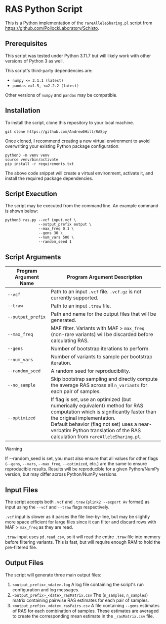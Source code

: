 # RAS Python Script

This is a Python implementation of the `rareAlleleSharing.pl` script from https://github.com/PollockLaboratory/Schisto.

## Prerequisites

This script was tested under Python 3.11.7 but will likely work with other versions of Python 3 as well.

This script's third-party dependencies are:
- `numpy <= 2.1.1 (latest)`
- `pandas >=1.5, <=2.2.2 (latest)`

Other versions of `numpy` and `pandas` may be compatible.

## Installation
To install the script, clone this repository to your local machine.

```shell
git clone https://github.com/Andrew0Hill/RASpy
```

Once cloned, I recommend creating a new virtual environment to avoid overwriting your existing Python package configuration:

```shell
python3 -m venv venv 
source venv/bin/activate
pip install -r requirements.txt
```

The above code snippet will create a virtual environment, activate it, and install the required package dependencies.

## Script Execution

The script may be executed from the command line. An example command is shown below:

```shell
python3 ras.py --vcf input.vcf \
               --output_prefix output \
               --max_freq 0.1 \
               --gens 30 \
               --num_vars 500 \
               --random_seed 1
```

## Script Arguments

| Program Argument Name | Program Argument Description                                                                                                                                                                                                                                                             |
|-----------------------|------------------------------------------------------------------------------------------------------------------------------------------------------------------------------------------------------------------------------------------------------------------------------------------|
| `--vcf`               | Path to an input `.vcf` file. `.vcf.gz` is not currently supported.                                                                                                                                                                                                                      |
| `--traw`              | Path to an input `.traw` file.                                                                                                                                                                                                                                                           |
| `--output_prefix`     | Path and name for the output files that will be generated.                                                                                                                                                                                                                               |
| `--max_freq`          | MAF filter. Variants with MAF > `max_freq` (non-rare variants) will be discarded before calculating RAS.                                                                                                                                                                                 |
| `--gens`              | Number of bootstrap iterations to perform.                                                                                                                                                                                                                                               | 
| `--num_vars`          | Number of variants to sample per bootstrap iteration.                                                                                                                                                                                                                                    |
| `--random_seed`       | A random seed for reproducibility.                                                                                                                                                                                                                                                       |
| `--no_sample`         | Skip bootstrap sampling and directly compute the average RAS across all `n_variants` for each pair of samples.                                                                                                                                                                           |
| `--optimized`         | If flag is set, use an optimized (but numerically equivalent) method for RAS computation which is significantly faster than the original implementation.<br> Default behavior (flag not set) uses a near-verbatim Python translation of the RAS calculation from `rareAlleleSharing.pl`. | 

> [!WARNING]
> If --random_seed is set, you must also ensure that all values for other flags (`--gens`, `--vars`, `--max_freq`, `--optimized`, etc.) are the same to ensure reproducible results.
> Results will be reproducible for a given Python/NumPy version, but may differ across Python/NumPy versions.

## Input Files

The script accepts both `.vcf` and `.traw` (`plink2 --export Av` format) as input using the `--vcf` and `--traw` flags respectively.

`.vcf` input is slower as it parses the file line-by-line, but may be slightly more space efficient for large files since it can filter and discard rows with MAF > `max_freq` as they are read. 

`.traw` input uses `pd.read_csv`, so it will read the entire `.traw` file into memory before filtering variants. This is fast, but will require enough RAM to hold the pre-filtered file.

## Output Files

The script will generate three main output files:

1. `<output_prefix>_<date>.log` A log file containing the script's run configuration and log messages.
2. `<output_prefix>_<date>_rasMatrix.csv` The (`n_samples`, `n_samples`) matrix containing pairwise RAS estimates for each pair of samples.
3. `<output_prefix>_<date>_rasPairs.csv` A file containing `--gens` estimates of RAS for each combination of samples. These estimates are averaged to create the corresponding mean estimate in the `_rasMatrix.csv` file.

